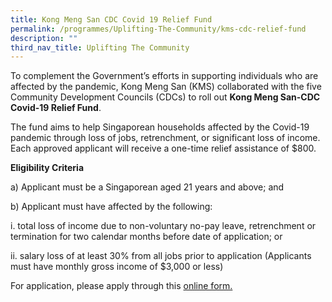 ```yaml
---
title: Kong Meng San CDC Covid 19 Relief Fund
permalink: /programmes/Uplifting-The-Community/kms-cdc-relief-fund
description: ""
third_nav_title: Uplifting The Community
---
```

<meta name="description" content="Kong Meng San">


To complement the Government’s efforts in supporting individuals who are affected by the pandemic, Kong Meng San (KMS) collaborated with the five Community Development Councils (CDCs) to roll out **Kong Meng San-CDC Covid-19 Relief Fund**. 

The fund aims to help Singaporean households affected by the Covid-19 pandemic through loss of jobs, retrenchment, or significant loss of income. Each approved applicant will receive a one-time relief assistance of $800.

**Eligibility Criteria**

a) Applicant must be a Singaporean aged 21 years and above; and

b) Applicant must have affected by the following:

i. total loss of income due to non-voluntary no-pay leave, retrenchment or termination for two calendar months before date of application; or

ii. salary loss of at least 30% from all jobs prior to application (Applicants must have monthly gross income of $3,000 or less)

For application, please apply through this [online form.](go.gov.sg/kms-nwcdc)
